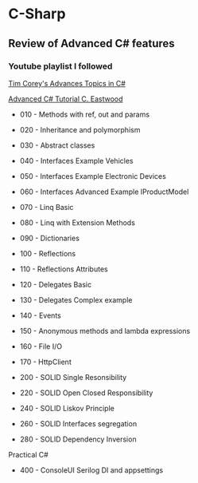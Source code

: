 # C-Sharp

## Review of Advanced C# features  

### Youtube playlist I followed  

[Tim Corey's Advances Topics in C#](https://www.youtube.com/playlist?list=PLLWMQd6PeGY12yNE714jffLFnMVZCwvvZ)

[Advanced C# Tutorial C. Eastwood](https://www.youtube.com/playlist?list=PL1OYTSGn7ia-drv5-xugztYN6D9Jx2wJX)

- 010 - Methods with ref, out and params  
- 020 - Inheritance and polymorphism  
- 030 - Abstract classes  
- 040 - Interfaces Example Vehicles  
- 050 - Interfaces Example Electronic Devices  
- 060 - Interfaces Advanced Example IProductModel  
- 070 - Linq Basic  
- 080 - Linq with Extension Methods  
- 090 - Dictionaries  
- 100 - Reflections  
- 110 - Reflections Attributes  
- 120 - Delegates Basic  
- 130 - Delegates Complex example  
- 140 - Events  
- 150 - Anonymous methods and lambda expressions  
- 160 - File I/O
- 170 - HttpClient

- 200 - SOLID Single Resonsibility  
- 220 - SOLID Open Closed Responsibility  
- 240 - SOLID Liskov Principle  
- 260 - SOLID Interfaces segregation  
- 280 - SOLID Dependency Inversion  

Practical C#  

- 400 - ConsoleUI Serilog DI and appsettings